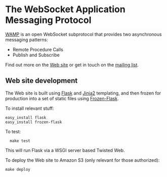 # The WebSocket Application Messaging Protocol

[WAMP](http://wamp.ws) is an open WebSocket subprotocol that provides two asynchronous messaging patterns:

  * Remote Procedure Calls
  * Publish and Subscribe

Find out more on the [Web site](http://wamp.ws) or get in touch on the [mailing list](https://groups.google.com/group/wampws).

## Web site development

The Web site is built using [Flask](http://flask.pocoo.org/) and [Jinja2](http://jinja.pocoo.org/docs/) templating, and then frozen for production into a set of static files using [Frozen-Flask](http://pythonhosted.org/Frozen-Flask/).

To install relevant stuff:

    easy_install flask
	easy_install frozen-flask

To test:

      make test

This will run Flask via a WSGI server based Twisted Web.

To deploy the Web site to Amazon S3 (only relevant for those authorized):

	make deploy

